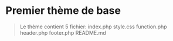 # Premier thème de base

> Le thème contient 5 fichier:
index.php
style.css
function.php
header.php
footer.php
README.md
